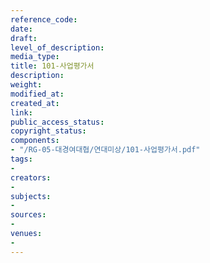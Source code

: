 ```yaml
---
reference_code: 
date: 
draft: 
level_of_description: 
media_type: 
title: 101-사업평가서
description: 
weight: 
modified_at: 
created_at: 
link: 
public_access_status: 
copyright_status: 
components:
- "/RG-05-대경여대협/연대미상/101-사업평가서.pdf"
tags:
- 
creators:
- 
subjects:
- 
sources:
- 
venues:
- 
---
```

